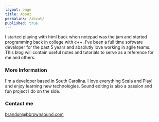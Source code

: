 ```yaml
---
layout: page
title: About
permalink: /about/
published: true
---
```


I started playing with html back when notepad was the jam and started programming back in college with c++. I've been a full time software developer for the past 5 years and absolutly love working in agile teams.  This blog will contain useful notes and tutorials to serve as a reference for me and others.

### More Information

I'm a developer based in South Carolina.  I love everything Scala and Play! and enjoy learning new technologies.  Sound editing is also a passion and fun project I do on the side.

### Contact me

[brandon@bbrownsound.com](mailto:brandon@bbrownsound.com)
